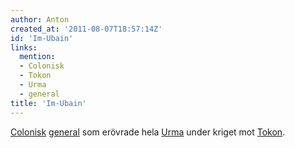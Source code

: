 ```yaml
---
author: Anton
created_at: '2011-08-07T18:57:14Z'
id: 'Im-Ubain'
links:
  mention:
  - Colonisk
  - Tokon
  - Urma
  - general
title: 'Im-Ubain'
---
```


[Colonisk][] [general] som erövrade hela [Urma] under kriget mot [Tokon].

  [Colonisk]: Colonisk
  [general]: general
  [Urma]: Urma
  [Tokon]: Tokon
